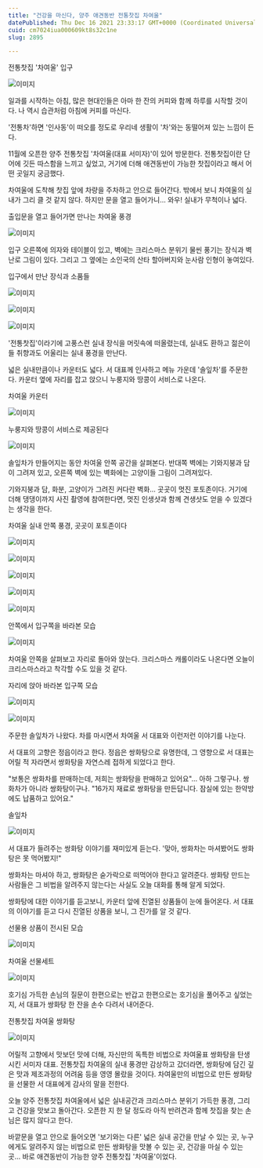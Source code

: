 ```yaml
---
title: "건강을 마신다, 양주 애견동반 전통찻집 차여울"
datePublished: Thu Dec 16 2021 23:33:17 GMT+0000 (Coordinated Universal Time)
cuid: cm7024iua000609kt8s32c1ne
slug: 2895

---
```



전통찻집 '차여울' 입구

![이미지](https://cdn.hashnode.com/res/hashnode/image/upload/v1739252610920/fc087c02-cf4b-492a-8487-7d10b7d35e7a.jpeg)

일과를 시작하는 아침, 많은 현대인들은 아마 한 잔의 커피와 함께 하루를 시작할 것이다. 나 역시 습관처럼 아침에 커피를 마신다.

'전통차'하면 '인사동'이 떠오를 정도로 우리네 생활이 '차'와는 동떨어져 있는 느낌이 든다.

11월에 오픈한 양주 전통찻집 '차여울(대표 서미자)'이 있어 방문한다. 전통찻집이란 단어에 깃든 따스함을 느끼고 싶었고, 거기에 더해 애견동반이 가능한 찻집이라고 해서 어떤 곳일지 궁금했다.

차여울에 도착해 찻집 앞에 차량을 주차하고 안으로 들어간다. 밖에서 보니 차여울의 실내가 그리 클 것 같지 않다. 하지만 문을 열고 들어가니... 와우! 실내가 무척이나 넓다.

출입문을 열고 들어가면 만나는 차여울 풍경

![이미지](https://cdn.hashnode.com/res/hashnode/image/upload/v1739252613226/b178ed25-c8c6-43c8-8385-c4b4a09e76da.jpeg)

입구 오른쪽에 의자와 테이블이 있고, 벽에는 크리스마스 분위기 물씬 풍기는 장식과 벽난로 그림이 있다. 그리고 그 옆에는 소인국의 산타 할아버지와 눈사람 인형이 놓여있다.

입구에서 만난 장식과 소품들

![이미지](https://cdn.hashnode.com/res/hashnode/image/upload/v1739252615606/08fb4f1c-0dd3-478a-83bd-6d77efd80966.jpeg)

![이미지](https://cdn.hashnode.com/res/hashnode/image/upload/v1739252618565/7cbbac61-d57a-4666-8e53-9d5c2e660178.jpeg)

![이미지](https://cdn.hashnode.com/res/hashnode/image/upload/v1739252621125/6eaae484-96c6-45f2-9797-980eb09726dd.jpeg)

'전통찻집'이라기에 고풍스런 실내 장식을 머릿속에 떠올렸는데, 실내도 환하고 젊은이들 취향과도 어울리는 실내 풍경을 만난다.

넓은 실내만큼이나 카운터도 넓다. 서 대표께 인사하고 메뉴 가운데 '솔잎차'를 주문한다. 카운터 옆에 자리를 잡고 앉으니 누룽지와 땅콩이 서비스로 나온다.

차여울 카운터

![이미지](https://cdn.hashnode.com/res/hashnode/image/upload/v1739252623527/e9070279-7c16-432c-853c-1392b505dc19.jpeg)

누룽지와 땅콩이 서비스로 제공된다

![이미지](https://cdn.hashnode.com/res/hashnode/image/upload/v1739252625893/dac406ff-964f-4b51-8a45-a9c00d9c7975.jpeg)

솔잎차가 만들어지는 동안 차여울 안쪽 공간을 살펴본다. 반대쪽 벽에는 기와지붕과 담이 그려져 있고, 오른쪽 벽에 있는 벽화에는 고양이들 그림이 그려져있다.

기와지붕과 담, 화분, 고양이가 그려진 커다란 벽화... 곳곳이 멋진 포토존이다. 거기에 더해 댕댕이까지 사진 촬영에 참여한다면, 멋진 인생샷과 함께 견생샷도 얻을 수 있겠다는 생각을 한다.

차여울 실내 안쪽 풍경, 곳곳이 포토존이다

![이미지](https://cdn.hashnode.com/res/hashnode/image/upload/v1739252628317/75c32b7a-6061-4e43-8b5c-39fadee4772d.jpeg)

![이미지](https://cdn.hashnode.com/res/hashnode/image/upload/v1739252630934/82439f46-36f5-4dcd-92de-0572c1174e48.jpeg)

![이미지](https://cdn.hashnode.com/res/hashnode/image/upload/v1739252633573/98b12af5-888e-447f-87f7-2a218b852397.jpeg)

![이미지](https://cdn.hashnode.com/res/hashnode/image/upload/v1739252636119/29789852-7ade-4db1-8746-eec67a82904a.jpeg)

![이미지](https://cdn.hashnode.com/res/hashnode/image/upload/v1739252638316/67ba3306-14b2-4a40-8c65-39373dc6a097.jpeg)

안쪽에서 입구쪽을 바라본 모습

![이미지](https://cdn.hashnode.com/res/hashnode/image/upload/v1739252640885/39b5d2f3-ea22-4644-83cd-7514b3f72311.jpeg)

차여울 안쪽을 살펴보고 자리로 돌아와 앉는다. 크리스마스 캐롤이라도 나온다면 오늘이 크리스마스라고 착각할 수도 있을 것 같다.

자리에 앉아 바라본 입구쪽 모습

![이미지](https://cdn.hashnode.com/res/hashnode/image/upload/v1739252643319/eae27219-0c4c-41d3-986b-2aef58834940.jpeg)

![이미지](https://cdn.hashnode.com/res/hashnode/image/upload/v1739252645594/cb010219-f5c3-457d-be77-5eaecb9402a3.jpeg)

주문한 솔잎차가 나왔다. 차를 마시면서 차여울 서 대표와 이런저런 이야기를 나눈다.

서 대표의 고향은 정읍이라고 한다. 정읍은 쌍화탕으로 유명한데, 그 영향으로 서 대표는 어릴 적 자라면서 쌍화탕을 자연스레 접하게 되었다고 한다.

"보통은 쌍화차를 판매하는데, 저희는 쌍화탕을 판매하고 있어요"... 아하 그렇구나. 쌍화차가 아니라 쌍화탕이구나. "16가지 재료로 쌍화탕을 만든답니다. 잠실에 있는 한약방에도 납품하고 있어요."

솔잎차

![이미지](https://cdn.hashnode.com/res/hashnode/image/upload/v1739252648021/ab14a2c2-d09e-4e21-bbad-1eab291d044e.jpeg)

서 대표가 들려주는 쌍화탕 이야기를 재미있게 듣는다. '맞아, 쌍화차는 마셔봤어도 쌍화탕은 못 먹어봤지!"

쌍화차는 마셔야 하고, 쌍화탕은 숟가락으로 떠먹어야 한다고 알려준다. 쌍화탕 만드는 사람들은 그 비법을 알려주지 않는다는 사실도 오늘 대화를 통해 알게 되었다.

쌍화탕에 대한 이야기를 듣고보니, 카운터 앞에 진열된 상품들이 눈에 들어온다. 서 대표의 이야기를 듣고 다시 진열된 상품을 보니, 그 진가를 알 것 같다.

선물용 상품이 전시된 모습

![이미지](https://cdn.hashnode.com/res/hashnode/image/upload/v1739252650656/2f7a1e5c-0d8d-4414-b7fa-7078daa0c4bf.jpeg)

차여울 선물세트

![이미지](https://cdn.hashnode.com/res/hashnode/image/upload/v1739252652960/9a7275cb-224c-4a79-9bab-6566514b7e2b.jpeg)

호기심 가득한 손님의 질문이 한편으로는 반갑고 한편으로는 호기심을 풀어주고 싶었는지, 서 대표가 쌍화탕 한 잔을 손수 다려서 내어준다.

전통찻집 차여울 쌍화탕

![이미지](https://cdn.hashnode.com/res/hashnode/image/upload/v1739252655056/6f248230-f3aa-44e0-8e81-a1a57cb388a1.jpeg)

어릴적 고향에서 맛보던 맛에 더해, 자신만의 독특한 비법으로 차여울표 쌍화탕을 탄생시킨 서미자 대표. 전통찻집 차여울의 실내 풍경만 감상하고 갔더라면, 쌍화탕에 담긴 깊은 맛과 제조과정의 어려움 등을 영영 몰랐을 것이다. 차여울만의 비법으로 만든 쌍화탕을 선물한 서 대표에게 감사의 말을 전한다.

오늘 양주 전통찻집 차여울에서 넓은 실내공간과 크리스마스 분위기 가득한 풍경, 그리고 건강을 맛보고 돌아간다. 오픈한 지 한 달 정도라 아직 반려견과 함께 찻집을 찾는 손님은 많지 않다고 한다.

바깥문을 열고 안으로 들어오면 '보기와는 다른' 넓은 실내 공간을 만날 수 있는 곳, 누구에게도 알려주지 않는 비법으로 만든 쌍화탕을 맛볼 수 있는 곳, 건강을 마실 수 있는 곳... 바로 애견동반이 가능한 양주 전통찻집 '차여울'이었다.